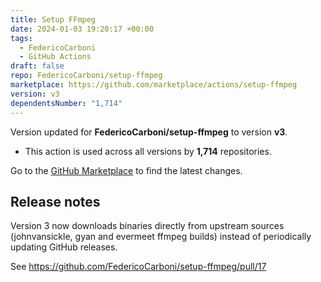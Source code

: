 ```yaml
---
title: Setup FFmpeg
date: 2024-01-03 19:20:17 +00:00
tags:
  - FedericoCarboni
  - GitHub Actions
draft: false
repo: FedericoCarboni/setup-ffmpeg
marketplace: https://github.com/marketplace/actions/setup-ffmpeg
version: v3
dependentsNumber: "1,714"
---
```



Version updated for **FedericoCarboni/setup-ffmpeg** to version **v3**.
- This action is used across all versions by **1,714** repositories.

Go to the [GitHub Marketplace](https://github.com/marketplace/actions/setup-ffmpeg) to find the latest changes.

## Release notes

Version 3 now downloads binaries directly from upstream sources (johnvansickle, gyan and evermeet ffmpeg builds) instead of periodically updating GitHub releases.

See https://github.com/FedericoCarboni/setup-ffmpeg/pull/17
